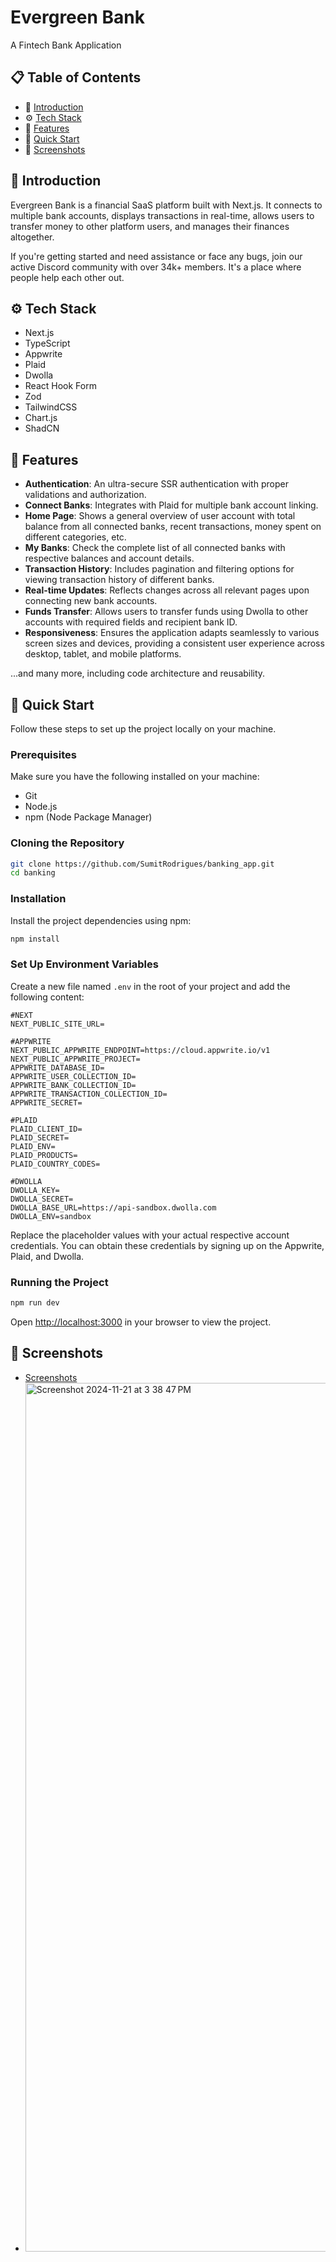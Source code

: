 # Evergreen Bank

A Fintech Bank Application

## 📋 Table of Contents
- 🤖 [Introduction](#-introduction)
- ⚙️ [Tech Stack](#️-tech-stack)
- 🔋 [Features](#-features)
- 🤸 [Quick Start](#-quick-start)
- 🔗 [Screenshots](#-screenshots)

## 🤖 Introduction
Evergreen Bank is a financial SaaS platform built with Next.js. It connects to multiple bank accounts, displays transactions in real-time, allows users to transfer money to other platform users, and manages their finances altogether.

If you're getting started and need assistance or face any bugs, join our active Discord community with over 34k+ members. It's a place where people help each other out.

## ⚙️ Tech Stack
- Next.js
- TypeScript
- Appwrite
- Plaid
- Dwolla
- React Hook Form
- Zod
- TailwindCSS
- Chart.js
- ShadCN

## 🔋 Features
- **Authentication**: An ultra-secure SSR authentication with proper validations and authorization.
- **Connect Banks**: Integrates with Plaid for multiple bank account linking.
- **Home Page**: Shows a general overview of user account with total balance from all connected banks, recent transactions, money spent on different categories, etc.
- **My Banks**: Check the complete list of all connected banks with respective balances and account details.
- **Transaction History**: Includes pagination and filtering options for viewing transaction history of different banks.
- **Real-time Updates**: Reflects changes across all relevant pages upon connecting new bank accounts.
- **Funds Transfer**: Allows users to transfer funds using Dwolla to other accounts with required fields and recipient bank ID.
- **Responsiveness**: Ensures the application adapts seamlessly to various screen sizes and devices, providing a consistent user experience across desktop, tablet, and mobile platforms.

...and many more, including code architecture and reusability.

## 🤸 Quick Start
Follow these steps to set up the project locally on your machine.

### Prerequisites
Make sure you have the following installed on your machine:
- Git
- Node.js
- npm (Node Package Manager)

### Cloning the Repository
```bash
git clone https://github.com/SumitRodrigues/banking_app.git
cd banking
```

### Installation
Install the project dependencies using npm:
```bash
npm install
```

### Set Up Environment Variables
Create a new file named `.env` in the root of your project and add the following content:
```env
#NEXT
NEXT_PUBLIC_SITE_URL=

#APPWRITE
NEXT_PUBLIC_APPWRITE_ENDPOINT=https://cloud.appwrite.io/v1
NEXT_PUBLIC_APPWRITE_PROJECT=
APPWRITE_DATABASE_ID=
APPWRITE_USER_COLLECTION_ID=
APPWRITE_BANK_COLLECTION_ID=
APPWRITE_TRANSACTION_COLLECTION_ID=
APPWRITE_SECRET=

#PLAID
PLAID_CLIENT_ID=
PLAID_SECRET=
PLAID_ENV=
PLAID_PRODUCTS=
PLAID_COUNTRY_CODES=

#DWOLLA
DWOLLA_KEY=
DWOLLA_SECRET=
DWOLLA_BASE_URL=https://api-sandbox.dwolla.com
DWOLLA_ENV=sandbox
```
Replace the placeholder values with your actual respective account credentials. You can obtain these credentials by signing up on the Appwrite, Plaid, and Dwolla.

### Running the Project
```bash
npm run dev
```
Open [http://localhost:3000](http://localhost:3000) in your browser to view the project.

## 🔗 Screenshots
- [Screenshots](#)
- <img width="1390" alt="Screenshot 2024-11-21 at 3 38 47 PM" src="https://github.com/user-attachments/assets/9e899939-a568-4b85-8c41-aaa064466c51">

